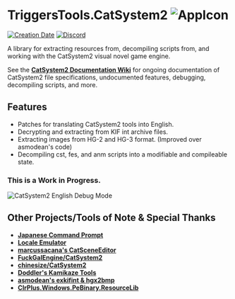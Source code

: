 # TriggersTools.CatSystem2 ![AppIcon](https://i.imgur.com/HPBQhFy.png)

[![Creation Date](https://img.shields.io/badge/created-february%202019-A642FF.svg?style=flat)](https://github.com/trigger-death/TriggersTools.CatSystem2/commit/b5a6288423842d3289f9770d0294d01b105348be)
[![Discord](https://img.shields.io/discord/436949335947870238.svg?style=flat&logo=discord&label=chat&colorB=7389DC&link=https://discord.gg/vB7jUbY)](https://discord.gg/vB7jUbY)

A library for extracting resources from, decompiling scripts from, and working with the CatSystem2 visual novel game engine.

See the **[CatSystem2 Documentation Wiki](https://github.com/trigger-death/TriggersTools.CatSystem2/wiki)** for ongoing documentation of CatSystem2 file specifications, undocumented features, debugging, decompiling scripts, and more.

## Features

* Patches for translating CatSystem2 tools into English.
* Decrypting and extracting from KIF int archive files.
* Extracting images from HG-2 and HG-3 format. (Improved over asmodean's code)
* Decompiling cst, fes, and anm scripts into a modifiable and compileable state.


### This is a Work in Progress.

![CatSystem2 English Debug Mode](https://i.imgur.com/r8g2vqJ.png)

## Other Projects/Tools of Note & Special Thanks

* **[Japanese Command Prompt](https://github.com/trigger-death/jpcmd)**
* **[Locale Emulator](https://github.com/xupefei/Locale-Emulator)**
* **[marcussacana's CatSceneEditor](https://github.com/marcussacana/CatSceneEditor)**
* **[FuckGalEngine/CatSystem2](https://github.com/Inori/FuckGalEngine/tree/master/CatSystem2)**
* **[chinesize/CatSystem2](https://github.com/regomne/chinesize/tree/master/CatSystem2)**
* **[Doddler's Kamikaze Tools](http://www.doddlercon.com/main/?p=120)**
* **[asmodean's exkifint & hgx2bmp](http://asmodean.reverse.net/pages/exkifint.html)**
* **[ClrPlus.Windows.PeBinary.ResourceLib](https://github.com/perpetual-motion/clrplus/tree/master/Windows.PeBinary/ResourceLib)**
